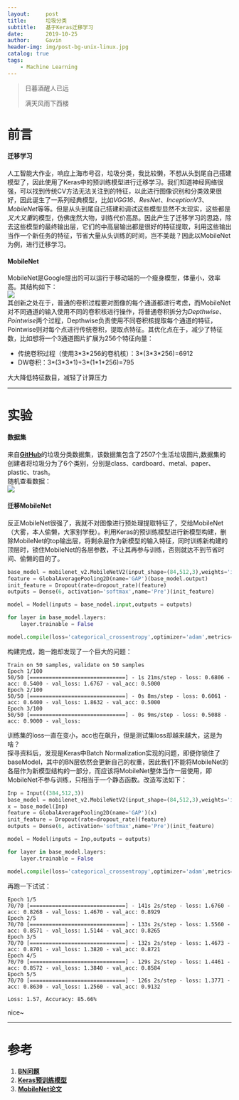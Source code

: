 ```yaml
---
layout:     post
title:      垃圾分类
subtitle:   基于Keras迁移学习
date:       2019-10-25
author:     Gavin
header-img: img/post-bg-unix-linux.jpg
catalog: true
tags:
    - Machine Learning
---
```


> 日暮酒醒人已远
> 
> 满天风雨下西楼

# 前言

#### 迁移学习

人工智能大作业，响应上海市号召，垃圾分类，我比较懒，不想从头到尾自己搭建模型了，因此使用了Keras中的预训练模型进行迁移学习。我们知道神经网络很强，可以找到传统CV方法无法关注到的特征，以此进行图像识别和分类效果很好，因此诞生了一系列经典模型，比如*VGG16*、*ResNet*、*InceptionV3*、*MobileNet*等等。但是从头到尾自己搭建和调试这些模型显然不太现实，这些都是*又大又重*的模型，仿佛庞然大物，训练代价高昂。因此产生了迁移学习的思路，除去这些模型的最终输出层，它们的中高层输出都是很好的特征提取，利用这些输出当作一个新任务的特征，节省大量从头训练的时间，岂不美哉？因此以MobileNet为例，进行迁移学习。

#### MobileNet

MobileNet是Google提出的可以运行于移动端的一个瘦身模型，体量小，效率高。其结构如下：  
![](http://45.32.68.50/large/006y8mN6ly1g8ah3gklc3j309f0avjsq.jpg)  
其创新之处在于，普通的卷积过程要对图像的每个通道都进行考虑，而MobileNet对不同通道的输入使用不同的卷积核进行操作，将普通卷积拆分为*Depthwise*、*Pointwise*两个过程，Depthwise负责使用不同卷积核提取每个通道的特征，Pointwise则对每个点进行传统卷积，提取点特征。其优化点在于，减少了特征数，比如想将一个3通道图片扩展为256个特征向量：  

+ 传统卷积过程（使用3\*3\*256的卷机核）：3\*(3\*3\*256)=6912
+ DW卷积：3\*(3\*3\*1)+3\*(1\*1\*256)=795

大大降低特征数目，减轻了计算压力

---

# 实验

#### 数据集

来自[**GitHub**](https://github.com/garythung/trashnet)的垃圾分类数据集，该数据集包含了2507个生活垃圾图片,数据集的创建者将垃圾分为了6个类别，分别是class、cardboard、metal、paper、plastic、trash。  
随机查看数据：  
![](http://45.32.68.50/large/006y8mN6ly1g8ahscq6ydj30af06bgn0.jpg)

#### 迁移MobileNet

反正MobileNet很强了，我就不对图像进行预处理提取特征了，交给MobileNet（大雾，本人偷懒，大家别学我）。利用Keras的预训练模型进行新模型构建，删除MobileNet的top输出层，将剩余层作为新模型的输入特征，同时训练新构建的顶层时，锁住MobileNet的各层参数，不让其再参与训练，否则就达不到节省时间、偷懒的目的了。

```py
base_model = mobilenet_v2.MobileNetV2(input_shape=(84,512,3),weights='imagenet', include_top=False)
feature = GlobalAveragePooling2D(name='GAP')(base_model.output)
init_feature = Dropout(rate=dropout_rate)(feature)
outputs = Dense(6, activation='softmax',name='Pre')(init_feature)

model = Model(inputs = base_nodel.input,outputs = outputs)

for layer in base_model.layers:
    layer.trainable = False

model.compile(loss='categorical_crossentropy',optimizer='adam',metrics=['accuracy'])
```

构建完成，跑一跑却发现了一个巨大的问题：  

```
Train on 50 samples, validate on 50 samples
Epoch 1/100
50/50 [==============================] - 1s 21ms/step - loss: 0.6806 - acc: 0.5400 - val_loss: 1.6767 - val_acc: 0.5000
Epoch 2/100
50/50 [==============================] - 0s 8ms/step - loss: 0.6061 - acc: 0.6400 - val_loss: 1.8632 - val_acc: 0.5000
Epoch 3/100
50/50 [==============================] - 0s 9ms/step - loss: 0.5088 - acc: 0.9000 - val_loss: 
```  

训练集的loss一直在变小，acc也在飙升，但是测试集loss却越来越大，这是为啥？  
探寻资料后，发现是Keras中Batch Normalization实现的问题，即便你锁住了baseModel，其中的BN层依然会更新自己的权重，因此我们不能将MobileNet的各层作为新模型结构的一部分，而应该将MobileNet整体当作一层使用，即MobileNet不参与训练，只相当于一个静态函数。改造写法如下：  

```py
Inp = Input((384,512,3))
base_model = mobilenet_v2.MobileNetV2(input_shape=(84,512,3),weights='imagenet', include_top=False)
x = base_model(Inp)
feature = GlobalAveragePooling2D(name='GAP')(x)
init_feature = Dropout(rate=dropout_rate)(feature)
outputs = Dense(6, activation='softmax',name='Pre')(init_feature)

model = Model(inputs = Inp,outputs = outputs)

for layer in base_model.layers:
    layer.trainable = False

model.compile(loss='categorical_crossentropy',optimizer='adam',metrics=['accuracy'])
```  

再跑一下试试：  

```
Epoch 1/5
70/70 [==============================] - 141s 2s/step - loss: 1.6760 - acc: 0.8268 - val_loss: 1.4670 - val_acc: 0.8929
Epoch 2/5
70/70 [==============================] - 133s 2s/step - loss: 1.5560 - acc: 0.8571 - val_loss: 1.5144 - val_acc: 0.8265
Epoch 3/5
70/70 [==============================] - 132s 2s/step - loss: 1.4673 - acc: 0.8701 - val_loss: 1.3820 - val_acc: 0.8721
Epoch 4/5
70/70 [==============================] - 129s 2s/step - loss: 1.4461 - acc: 0.8572 - val_loss: 1.3840 - val_acc: 0.8584
Epoch 5/5
70/70 [==============================] - 126s 2s/step - loss: 1.3771 - acc: 0.8630 - val_loss: 1.2560 - val_acc: 0.9132

Loss: 1.57, Accuracy: 85.66%
```  

nice~

---

# 参考

1. [**BN问题**](http://blog.datumbox.com/the-batch-normalization-layer-of-keras-is-broken/)  
2. [**Keras预训练模型**](https://keras.io/zh/applications/)  
3. [**MobileNet论文**](https://arxiv.org/abs/1704.04861)

